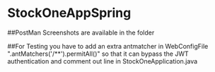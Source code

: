 # StockOneAppSpring

##PostMan Screenshots are available in the folder

##For Testing you have to add an extra antmatcher in WebConfigFile ".antMatchers('/**').permitAll()" so that it can bypass the JWT authentication and comment out line in StockOneApplication.java 
